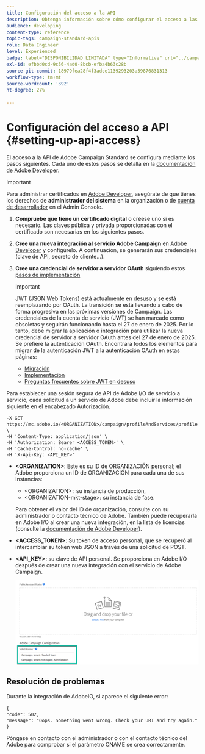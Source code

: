 ```yaml
---
title: Configuración del acceso a la API
description: Obtenga información sobre cómo configurar el acceso a las API de Campaign Standard.
audience: developing
content-type: reference
topic-tags: campaign-standard-apis
role: Data Engineer
level: Experienced
badge: label="DISPONIBILIDAD LIMITADA" type="Informative" url="../campaign-standard-migration-home.md" tooltip="Restringido a usuarios migrados por el Campaign Standard"
exl-id: efbbd0cd-9c56-4ad0-8bcb-efba4b63c28b
source-git-commit: 18979fea28f4f3adce1139293203a59876831313
workflow-type: tm+mt
source-wordcount: '392'
ht-degree: 27%

---
```


# Configuración del acceso a API {#setting-up-api-access}

El acceso a la API de Adobe Campaign Standard se configura mediante los pasos siguientes. Cada uno de estos pasos se detalla en la [documentación de Adobe Developer](https://developer.adobe.com/developer-console/docs/guides/#!AdobeDocs/adobeio-auth/master/AuthenticationOverview/ServiceAccountIntegration.md).

>[!IMPORTANT]
>
>Para administrar certificados en [Adobe Developer](https://developer.adobe.com/), asegúrate de que tienes los derechos de **administrador del sistema** en la organización o de [cuenta de desarrollador](https://helpx.adobe.com/es/enterprise/using/manage-developers.html) en el Admin Console.

1. **Compruebe que tiene un certificado digital** o créese uno si es necesario. Las claves pública y privada proporcionadas con el certificado son necesarias en los siguientes pasos.
1. **Cree una nueva integración al servicio Adobe Campaign** en [Adobe Developer](https://developer.adobe.com/) y configúrelo. A continuación, se generarán sus credenciales (clave de API, secreto de cliente...).
1. **Cree una credencial de servidor a servidor OAuth** siguiendo estos [pasos de implementación](https://developer.adobe.com/developer-console/docs/guides/authentication/ServerToServerAuthentication/implementation/)

   >[!IMPORTANT]
   >
   >JWT (JSON Web Tokens) está actualmente en desuso y se está reemplazando por OAuth. La transición se está llevando a cabo de forma progresiva en las próximas versiones de Campaign. Las credenciales de la cuenta de servicio (JWT) se han marcado como obsoletas y seguirán funcionando hasta el 27 de enero de 2025. Por lo tanto, debe migrar la aplicación o integración para utilizar la nueva credencial de servidor a servidor OAuth antes del 27 de enero de 2025. Se prefiere la autenticación OAuth. Encontrará todos los elementos para migrar de la autenticación JWT a la autenticación OAuth en estas páginas:
   >* [Migración](https://developer.adobe.com/developer-console/docs/guides/authentication/ServerToServerAuthentication/migration/)
   >* [Implementación](https://developer.adobe.com/developer-console/docs/guides/authentication/ServerToServerAuthentication/implementation/)
   >* [Preguntas frecuentes sobre JWT en desuso](https://developer.adobe.com/developer-console/docs/guides/authentication/ServerToServerAuthentication/faqs/)

Para establecer una sesión segura de API de Adobe I/O de servicio a servicio, cada solicitud a un servicio de Adobe debe incluir la información siguiente en el encabezado Autorización.

```
-X GET https://mc.adobe.io/<ORGANIZATION>/campaign/profileAndServices/profile \
-H 'Content-Type: application/json' \
-H 'Authorization: Bearer <ACCESS_TOKEN>' \
-H 'Cache-Control: no-cache' \
-H 'X-Api-Key: <API_KEY>'
```

* **&lt;ORGANIZATION>**: Este es su ID de ORGANIZACIÓN personal; el Adobe proporciona un ID de ORGANIZACIÓN para cada una de sus instancias:

   * &lt;ORGANIZATION> : su instancia de producción,
   * &lt;ORGANIZATION-mkt-stage>: su instancia de fase.

  Para obtener el valor del ID de organización, consulte con su administrador o contacto técnico de Adobe. También puede recuperarla en Adobe I/O al crear una nueva integración, en la lista de licencias (consulte la <a href="https://developer.adobe.com/developer-console/docs/guides/authentication/">documentación de Adobe Developer</a>).

* **&lt;ACCESS_TOKEN>**: Su token de acceso personal, que se recuperó al intercambiar su token web JSON a través de una solicitud de POST.

* **&lt;API_KEY>**: su clave de API personal. Se proporciona en Adobe I/O después de crear una nueva integración con el servicio de Adobe Campaign.

  ![texto alternativo](assets/tenant.png)

## Resolución de problemas

Durante la integración de AdobeIO, si aparece el siguiente error:

```
{ 
"code": 502, 
"message": "Oops. Something went wrong. Check your URI and try again." 
}
```


Póngase en contacto con el administrador o con el contacto técnico del Adobe para comprobar si el parámetro CNAME se crea correctamente.

